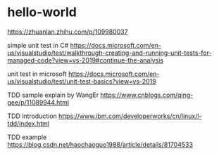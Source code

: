 # hello-world

https://zhuanlan.zhihu.com/p/109980037


simple unit test in C#
https://docs.microsoft.com/en-us/visualstudio/test/walkthrough-creating-and-running-unit-tests-for-managed-code?view=vs-2019#continue-the-analysis

unit test in microsoft
https://docs.microsoft.com/en-us/visualstudio/test/unit-test-basics?view=vs-2019


TDD sample explain by WangEr
https://www.cnblogs.com/qing-gee/p/11089944.html

TDD introduction
https://www.ibm.com/developerworks/cn/linux/l-tdd/index.html

TDD example
https://blog.csdn.net/haochaoguo1988/article/details/81704533
